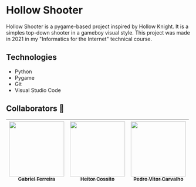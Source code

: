 # Hollow Shooter

Hollow Shooter is a pygame-based project inspired by Hollow Knight. It is a simples top-down shooter in a gameboy visual style. This project was made in 2021 in my "Informatics for the Internet" technical course.

## Technologies

* Python
* Pygame
* Git
* Visual Studio Code

## Collaborators 🤝
| [<img src="https://avatars.githubusercontent.com/u/84422577?v=4" width=150><br><sub>Gabriel Ferreira</sub>](https://github.com/GabsFerrarii) | [<img src="https://avatars.githubusercontent.com/u/93940003?v=4" width=150><br><sub>Heitor Cossito</sub>](https://github.com/cossito) | [<img src="https://avatars.githubusercontent.com/u/93941657?v=4" width=150><br><sub>Pedro Vitor Carvalho</sub>](https://github.com/PedroVitorCarFerSilva) | 
| :---: | :---: | :---: | 
